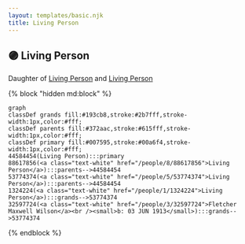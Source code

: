 ```yaml
---
layout: templates/basic.njk
title: Living Person
---
```

## 🟣 Living Person

Daughter of [Living Person](/people/5/53774374) and [Living Person](/people/8/88617856)

{% block "hidden md:block" %}
```mermaid
graph
classDef grands fill:#193cb8,stroke:#2b7fff,stroke-width:1px,color:#fff;
classDef parents fill:#372aac,stroke:#615fff,stroke-width:1px,color:#fff;
classDef primary fill:#007595,stroke:#00a6f4,stroke-width:1px,color:#fff;
44584454(Living Person):::primary
88617856(<a class="text-white" href="/people/8/88617856">Living Person</a>):::parents-->44584454
53774374(<a class="text-white" href="/people/5/53774374">Living Person</a>):::parents-->44584454
1324224(<a class="text-white" href="/people/1/1324224">Living Person</a>):::grands-->53774374
32597724(<a class="text-white" href="/people/3/32597724">Fletcher Maxwell Wilson</a><br /><small>b: 03 JUN 1913</small>):::grands-->53774374
```
{% endblock %}
